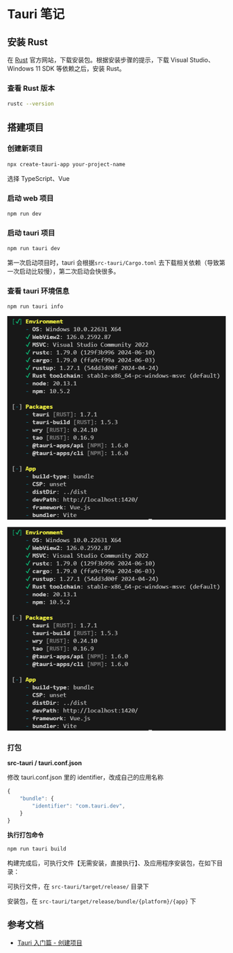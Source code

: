 # Tauri 笔记



## 安装 Rust

在 [Rust](https://www.rust-lang.org/tools/install) 官方网站，下载安装包。根据安装步骤的提示，下载  Visual Studio、Windows 11 SDK 等依赖之后，安装 Rust。



### 查看 Rust 版本

```bash
rustc --version
```



## 搭建项目

### 创建新项目

```bash
npx create-tauri-app your-project-name
```

选择 TypeScript、Vue



### 启动 web 项目

```bash
npm run dev
```



### 启动 tauri 项目

```bash
npm run tauri dev
```

第一次启动项目时，tauri 会根据`src-tauri/Cargo.toml` 去下载相关依赖（导致第一次启动比较慢），第二次启动会快很多。



### 查看 tauri 环境信息

```bash
npm run tauri info
```

![](../../assets/images/其他/tauri/tauri_info.png)

![tauri_info](../../assets/images/其他/tauri/tauri_info.png)

### 打包

**src-tauri / tauri.conf.json**

修改 tauri.conf.json 里的 identifier，改成自己的应用名称

```js
{
	"bundle": {
		"identifier": "com.tauri.dev",
	}
}
```



**执行打包命令**

```bash
npm run tauri build
```

构建完成后，可执行文件【无需安装，直接执行】、及应用程序安装包，在如下目录：

可执行文件，在 `src-tauri/target/release/` 目录下

安装包，在 `src-tauri/target/release/bundle/{platform}/{app}` 下





## 参考文档

- [Tauri 入门篇 - 创建项目](https://mp.weixin.qq.com/s?__biz=MzI1MjAzNDI1MA==&mid=2648216340&idx=4&sn=d44ba5343306f104f3ac04fa1ba61dcc&chksm=f1c5deb1c6b257a76689af6367c633b893ac8eee70a378eebe20fd1e3562cd133b07cbc4292c&scene=27)

